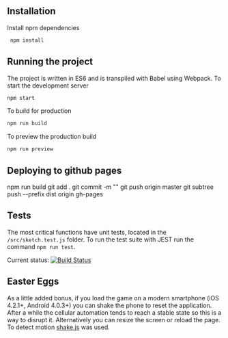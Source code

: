 ## Installation

Install npm dependencies

```sh
 npm install 
```

## Running the project
The project is written in ES6 and is transpiled with Babel using Webpack. To start the development server

```sh
npm start
```

To build for production

```sh
npm run build
```

To preview the production build
```sh
npm run preview
```

## Deploying to github pages
npm run build
git add .
git commit -m ""
git push origin master
git subtree push --prefix dist origin gh-pages

## Tests
The most critical functions have unit tests, located in the `/src/sketch.test.js` folder. To run the test suite with JEST run the command `npm run test`.

Current status: [![Build Status](https://travis-ci.com/zkwsk/game-of-life.svg?branch=master)](https://travis-ci.com/zkwsk/game-of-life)

## Easter Eggs
As a little added bonus, if you load the game on a modern smartphone (iOS 4.2.1+, Android 4.0.3+) you can shake the phone to reset the application. After a while the cellular automation tends to reach a stable state so this is a way to disrupt it. Alternatively you can resize the screen or reload the page. To detect motion [shake.js](https://github.com/alexgibson/shake.js/) was used.
